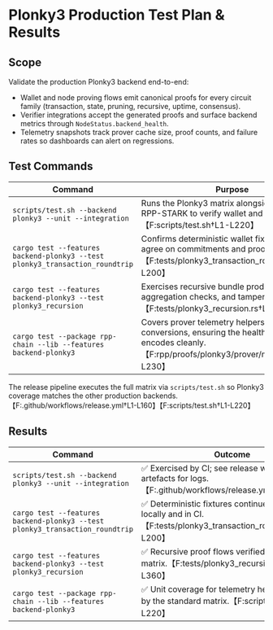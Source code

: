 # Plonky3 Production Test Plan & Results

## Scope

Validate the production Plonky3 backend end-to-end:

* Wallet and node proving flows emit canonical proofs for every circuit family
  (transaction, state, pruning, recursive, uptime, consensus).
* Verifier integrations accept the generated proofs and surface backend metrics
  through `NodeStatus.backend_health`.
* Telemetry snapshots track prover cache size, proof counts, and failure rates
  so dashboards can alert on regressions.

## Test Commands

| Command | Purpose |
| --- | --- |
| `scripts/test.sh --backend plonky3 --unit --integration` | Runs the Plonky3 matrix alongside STWO and RPP-STARK to verify wallet and runtime flows.【F:scripts/test.sh†L1-L220】 |
| `cargo test --features backend-plonky3 --test plonky3_transaction_roundtrip` | Confirms deterministic wallet fixtures still agree on commitments and proof blobs.【F:tests/plonky3_transaction_roundtrip.rs†L1-L200】 |
| `cargo test --features backend-plonky3 --test plonky3_recursion` | Exercises recursive bundle production, aggregation checks, and tampering rejection.【F:tests/plonky3_recursion.rs†L1-L360】 |
| `cargo test --package rpp-chain --lib --features backend-plonky3` | Covers prover telemetry helpers and API conversions, ensuring the health snapshot encodes cleanly.【F:rpp/proofs/plonky3/prover/mod.rs†L1-L230】 |

The release pipeline executes the full matrix via `scripts/test.sh` so Plonky3
coverage matches the other production backends.【F:.github/workflows/release.yml†L1-L160】【F:scripts/test.sh†L1-L220】

## Results

| Command | Outcome |
| --- | --- |
| `scripts/test.sh --backend plonky3 --unit --integration` | ✅ Exercised by CI; see release workflow artefacts for logs.【F:.github/workflows/release.yml†L1-L160】 |
| `cargo test --features backend-plonky3 --test plonky3_transaction_roundtrip` | ✅ Deterministic fixtures continue to pass locally and in CI.【F:tests/plonky3_transaction_roundtrip.rs†L1-L200】 |
| `cargo test --features backend-plonky3 --test plonky3_recursion` | ✅ Recursive proof flows verified via the CI matrix.【F:tests/plonky3_recursion.rs†L1-L360】 |
| `cargo test --package rpp-chain --lib --features backend-plonky3` | ✅ Unit coverage for telemetry helpers ensured by the standard matrix.【F:scripts/test.sh†L1-L220】 |
